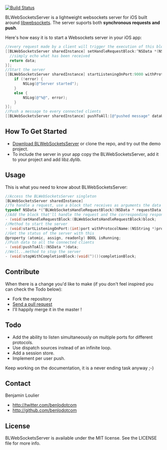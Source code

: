 [![Build Status](https://travis-ci.org/benlodotcom/BLWebSocketsServer.png)](https://travis-ci.org/benlodotcom/BLWebSocketsServer)

BLWebSocketsServer is a lightweight websockets server for iOS built around [libwebsockets](http://git.warmcat.com/cgi-bin/cgit/libwebsockets/). The server suports both **synchronous requests and push**.

Here's how easy it is to start a Websockets server in your iOS app:

``` objective-c
//every request made by a client will trigger the execution of this block.
[[BLWebSocketsServer sharedInstance] setHandleRequestBlock:^NSData *(NSData *data) {
  //simply echo what has been received
  return data;
}];
//Start the server
[[BLWebSocketsServer sharedInstance] startListeningOnPort:9000 withProtocolName:@"my-protocol-name" andCompletionBlock:^(NSError *error) {
    if (!error) {
        NSLog(@"Server started");
    }
    else {
        NSLog(@"%@", error);
    }
}];
//Push a message to every connected clients
[[BLWebSocketsServer sharedInstance] pushToAll:[@"pushed message" dataUsingEncoding:NSUTF8StringEncoding]];
```

## How To Get Started

- [Download BLWebSocketsServer](https://github.com/benlodotcom/BLWebSocketsServer/archive/master.zip) or clone the repo, and try out the demo project.
- To include the server in your app copy the BLWebSocketsServer, add it to your project and add libz.dylib.

## Usage

This is what you need to know about BLWebSocketsServer:

``` objective-c
//Access the BLWebSocketsServer singleton
[BLWebSocketsServer sharedInstance]
//To handle a request, use a block that receives as arguments the data in the request and returns the response data
typedef NSData *(^BLWebSocketsHandleRequestBlock)(NSData * requestData);
//Add the block that'll handle the request and the corresponding response with this
- (void)setHandleRequestBlock:(BLWebSocketsHandleRequestBlock)block;
//Method to start the server
- (void)startListeningOnPort:(int)port withProtocolName:(NSString *)protocolName andCompletionBlock:(void(^)(NSError *error))completionBlock;
//Get the status of the server with this
@property (atomic, assign, readonly) BOOL isRunning;
//Push data to all the connected clients
- (void)pushToAll:(NSData *)data;
//Well...method to stop the server
- (void)stopWithCompletionBlock:(void(^)())completionBlock;
```

## Contribute
When there is a change you'd like to make (if you don't feel inspired you can check the Todo below):

- Fork the repository
- [Send a pull request](https://github.com/benlodotcom/BLWebSocketsServer/pulls)
- I'll happily merge it in the master !

## Todo

- Add the ability to listen simultaneously on multiple ports for different protocols.
- Use dispatch sources instead of an infinite loop.
- Add a session store.
- Implement per user push.

Keep working on the documentation, it is a never ending task anyway ;-)

## Contact

Benjamin Loulier

- http://twitter.com/benlodotcom
- http://github.com/benlodotcom

## License

BLWebSocketsServer is available under the MIT license. See the LICENSE file for more info.


